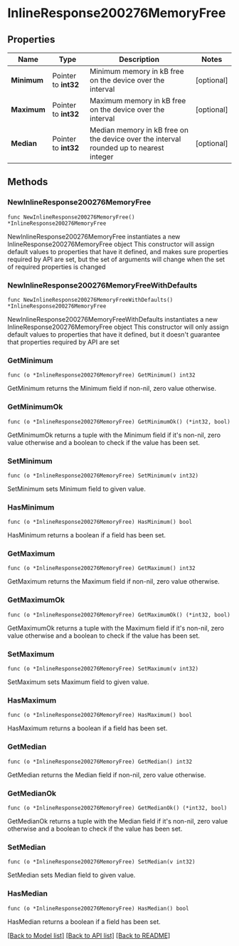 # InlineResponse200276MemoryFree

## Properties

Name | Type | Description | Notes
------------ | ------------- | ------------- | -------------
**Minimum** | Pointer to **int32** | Minimum memory in kB free on the device over the interval | [optional] 
**Maximum** | Pointer to **int32** | Maximum memory in kB free on the device over the interval | [optional] 
**Median** | Pointer to **int32** | Median memory in kB free on the device over the interval rounded up to nearest integer | [optional] 

## Methods

### NewInlineResponse200276MemoryFree

`func NewInlineResponse200276MemoryFree() *InlineResponse200276MemoryFree`

NewInlineResponse200276MemoryFree instantiates a new InlineResponse200276MemoryFree object
This constructor will assign default values to properties that have it defined,
and makes sure properties required by API are set, but the set of arguments
will change when the set of required properties is changed

### NewInlineResponse200276MemoryFreeWithDefaults

`func NewInlineResponse200276MemoryFreeWithDefaults() *InlineResponse200276MemoryFree`

NewInlineResponse200276MemoryFreeWithDefaults instantiates a new InlineResponse200276MemoryFree object
This constructor will only assign default values to properties that have it defined,
but it doesn't guarantee that properties required by API are set

### GetMinimum

`func (o *InlineResponse200276MemoryFree) GetMinimum() int32`

GetMinimum returns the Minimum field if non-nil, zero value otherwise.

### GetMinimumOk

`func (o *InlineResponse200276MemoryFree) GetMinimumOk() (*int32, bool)`

GetMinimumOk returns a tuple with the Minimum field if it's non-nil, zero value otherwise
and a boolean to check if the value has been set.

### SetMinimum

`func (o *InlineResponse200276MemoryFree) SetMinimum(v int32)`

SetMinimum sets Minimum field to given value.

### HasMinimum

`func (o *InlineResponse200276MemoryFree) HasMinimum() bool`

HasMinimum returns a boolean if a field has been set.

### GetMaximum

`func (o *InlineResponse200276MemoryFree) GetMaximum() int32`

GetMaximum returns the Maximum field if non-nil, zero value otherwise.

### GetMaximumOk

`func (o *InlineResponse200276MemoryFree) GetMaximumOk() (*int32, bool)`

GetMaximumOk returns a tuple with the Maximum field if it's non-nil, zero value otherwise
and a boolean to check if the value has been set.

### SetMaximum

`func (o *InlineResponse200276MemoryFree) SetMaximum(v int32)`

SetMaximum sets Maximum field to given value.

### HasMaximum

`func (o *InlineResponse200276MemoryFree) HasMaximum() bool`

HasMaximum returns a boolean if a field has been set.

### GetMedian

`func (o *InlineResponse200276MemoryFree) GetMedian() int32`

GetMedian returns the Median field if non-nil, zero value otherwise.

### GetMedianOk

`func (o *InlineResponse200276MemoryFree) GetMedianOk() (*int32, bool)`

GetMedianOk returns a tuple with the Median field if it's non-nil, zero value otherwise
and a boolean to check if the value has been set.

### SetMedian

`func (o *InlineResponse200276MemoryFree) SetMedian(v int32)`

SetMedian sets Median field to given value.

### HasMedian

`func (o *InlineResponse200276MemoryFree) HasMedian() bool`

HasMedian returns a boolean if a field has been set.


[[Back to Model list]](../README.md#documentation-for-models) [[Back to API list]](../README.md#documentation-for-api-endpoints) [[Back to README]](../README.md)


